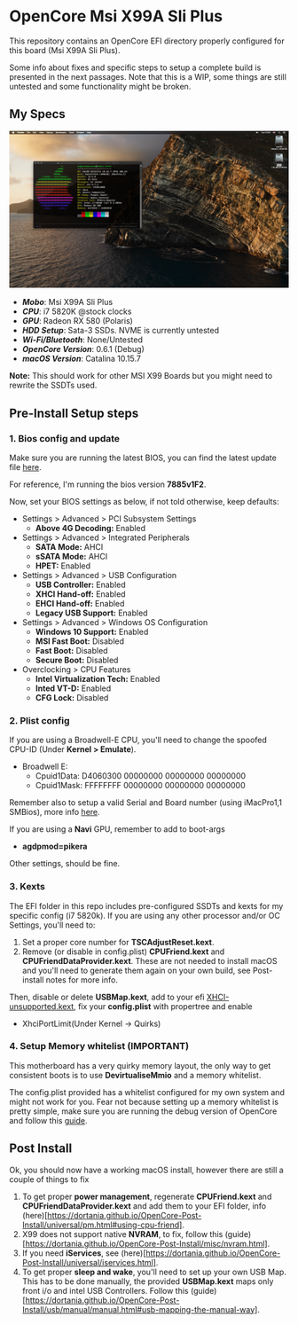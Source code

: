 # OpenCore Msi X99A Sli Plus
This repository contains an OpenCore EFI directory properly configured for this board (Msi X99A Sli Plus).

Some info about fixes and specific steps to setup a complete build is presented in the next passages. Note that this is a WIP, some things are still untested and some functionality might be broken.

## My Specs
![Image](preview.png)
* _**Mobo**_: Msi X99A Sli Plus
* _**CPU**_: i7 5820K @stock clocks
* _**GPU**_: Radeon RX 580 (Polaris)
* _**HDD Setup**_: Sata-3 SSDs. NVME is currently untested
* _**Wi-Fi/Bluetooth**_: None/Untested
* _**OpenCore Version**_: 0.6.1 (Debug)
* _**macOS Version**_: Catalina 10.15.7

**Note:** This should work for other MSI X99 Boards but you might need to rewrite the SSDTs used.

## Pre-Install Setup steps
### 1. Bios config and update
Make sure you are running the latest BIOS, you can find the latest update file [here](https://www.msi.com/Motherboard/support/X99A-SLI-PLUS.html#down-bios).

For reference, I'm running the bios version **7885v1F2**.

Now, set your BIOS settings as below, if not told otherwise, keep defaults:
* Settings > Advanced > PCI Subsystem Settings
  * **Above 4G Decoding:** Enabled
* Settings > Advanced > Integrated Peripherals
  * **SATA Mode:** AHCI
  * **sSATA Mode:** AHCI
  * **HPET:** Enabled
* Settings > Advanced > USB Configuration
  * **USB Controller:** Enabled
  * **XHCI Hand-off:** Enabled
  * **EHCI Hand-off:** Enabled
  * **Legacy USB Support:** Enabled
* Settings > Advanced > Windows OS Configuration
  * **Windows 10 Support:** Enabled
  * **MSI Fast Boot:** Disabled
  * **Fast Boot:** Disabled
  * **Secure Boot:** Disabled
* Overclocking > CPU Features
  * **Intel Virtualization Tech:** Enabled
  * **Inted VT-D:** Enabled
  * **CFG Lock:** Disabled

### 2. Plist config
If you are using a Broadwell-E CPU, you'll need to change the spoofed CPU-ID (Under **Kernel > Emulate**).
* Broadwell E:
  * Cpuid1Data: D4060300 00000000 00000000 00000000
  * Cpuid1Mask: FFFFFFFF 00000000 00000000 00000000

Remember also to setup a valid Serial and Board number (using iMacPro1,1 SMBios), more info [here](https://dortania.github.io/OpenCore-Install-Guide/config-HEDT/broadwell-e.html#platforminfo).

If you are using a **Navi** GPU, remember to add to boot-args
* **agdpmod=pikera**

Other settings, should be fine.

### 3. Kexts
The EFI folder in this repo includes pre-configured SSDTs and kexts for my specific config (i7 5820k). If you are using any other processor and/or OC Settings, you'll need to:
1. Set a proper core number for **TSCAdjustReset.kext**.
2. Remove (or disable in config.plist) **CPUFriend.kext** and **CPUFriendDataProvider.kext**. These are not needed to install macOS and you'll need to generate them again on your own build, see Post-install notes for more info.

Then, disable or delete **USBMap.kext**, add to your efi [XHCI-unsupported.kext](https://github.com/RehabMan/OS-X-USB-Inject-All/tree/master/XHCI-unsupported.kext), fix your **config.plist** with propertree and enable
* XhciPortLimit(Under Kernel -> Quirks)

### 4. Setup Memory whitelist (IMPORTANT)
This motherboard has a very quirky memory layout, the only way to get consistent boots is to use **DevirtualiseMmio** and a memory whitelist.

The config.plist provided has a whitelist configured for my own system and might not work for you. Fear not because setting up a memory whitelist is pretty simple, make sure you are running the debug version of OpenCore and follow this [guide](https://dortania.github.io/OpenCore-Install-Guide/extras/kaslr-fix.html#using-devirtualisemmio).

## Post Install
Ok, you should now have a working macOS install, however there are still a couple of things to fix
1. To get proper **power management**, regenerate **CPUFriend.kext** and **CPUFriendDataProvider.kext** and add them to your EFI folder, info (here)[https://dortania.github.io/OpenCore-Post-Install/universal/pm.html#using-cpu-friend].
2. X99 does not support native **NVRAM**, to fix, follow this (guide)[https://dortania.github.io/OpenCore-Post-Install/misc/nvram.html].
3. If you need **iServices**, see (here)[https://dortania.github.io/OpenCore-Post-Install/universal/iservices.html].
4. To get proper **sleep and wake**, you'll need to set up your own USB Map. This has to be done manually, the provided **USBMap.kext** maps only front i/o and intel USB Controllers. Follow this (guide)[https://dortania.github.io/OpenCore-Post-Install/usb/manual/manual.html#usb-mapping-the-manual-way].